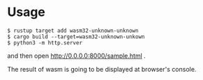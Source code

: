 # Usage
```
$ rustup target add wasm32-unknown-unknown
$ cargo build --target=wasm32-unknown-unkown
$ python3 -m http.server
```
and then open http://0.0.0.0:8000/sample.html .

The result of wasm is going to be displayed at browser's console.

